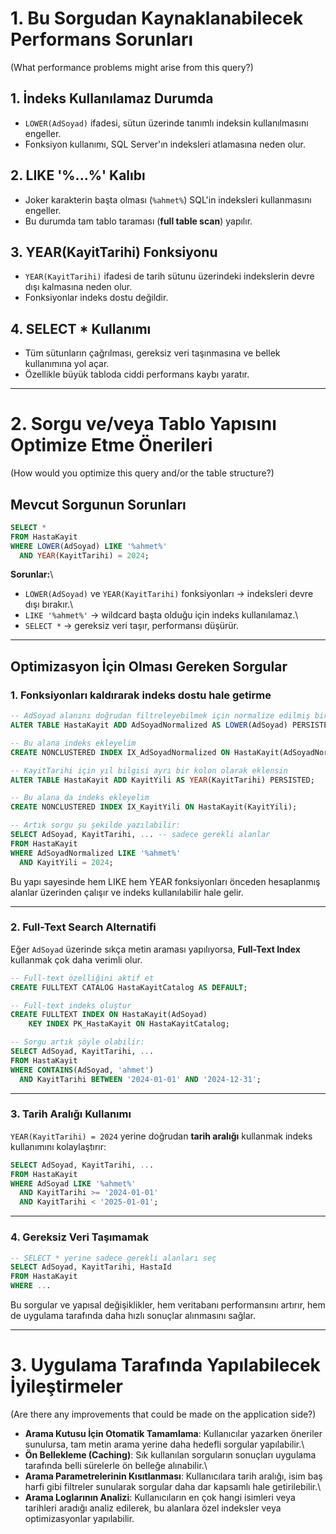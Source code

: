 # 1. Bu Sorgudan Kaynaklanabilecek Performans Sorunları

(What performance problems might arise from this query?)

## 1. İndeks Kullanılamaz Durumda

-   `LOWER(AdSoyad)` ifadesi, sütun üzerinde tanımlı indeksin
    kullanılmasını engeller.
-   Fonksiyon kullanımı, SQL Server'ın indeksleri atlamasına neden olur.

## 2. LIKE '%...%' Kalıbı

-   Joker karakterin başta olması (`%ahmet%`) SQL'in indeksleri
    kullanmasını engeller.
-   Bu durumda tam tablo taraması (**full table scan**) yapılır.

## 3. YEAR(KayitTarihi) Fonksiyonu

-   `YEAR(KayitTarihi)` ifadesi de tarih sütunu üzerindeki indekslerin
    devre dışı kalmasına neden olur.
-   Fonksiyonlar indeks dostu değildir.

## 4. SELECT \* Kullanımı

-   Tüm sütunların çağrılması, gereksiz veri taşınmasına ve bellek
    kullanımına yol açar.
-   Özellikle büyük tabloda ciddi performans kaybı yaratır.

------------------------------------------------------------------------

# 2. Sorgu ve/veya Tablo Yapısını Optimize Etme Önerileri

(How would you optimize this query and/or the table structure?)

## Mevcut Sorgunun Sorunları

``` sql
SELECT * 
FROM HastaKayit 
WHERE LOWER(AdSoyad) LIKE '%ahmet%' 
  AND YEAR(KayitTarihi) = 2024;
```

**Sorunlar:**\
- `LOWER(AdSoyad)` ve `YEAR(KayitTarihi)` fonksiyonları → indeksleri
devre dışı bırakır.\
- `LIKE '%ahmet%'` → wildcard başta olduğu için indeks kullanılamaz.\
- `SELECT *` → gereksiz veri taşır, performansı düşürür.

------------------------------------------------------------------------

## Optimizasyon İçin Olması Gereken Sorgular

###  1. Fonksiyonları kaldırarak indeks dostu hale getirme

``` sql
-- AdSoyad alanını doğrudan filtreleyebilmek için normalize edilmiş bir kolon ekleyelim
ALTER TABLE HastaKayit ADD AdSoyadNormalized AS LOWER(AdSoyad) PERSISTED;

-- Bu alana indeks ekleyelim
CREATE NONCLUSTERED INDEX IX_AdSoyadNormalized ON HastaKayit(AdSoyadNormalized);

-- KayitTarihi için yıl bilgisi ayrı bir kolon olarak eklensin
ALTER TABLE HastaKayit ADD KayitYili AS YEAR(KayitTarihi) PERSISTED;

-- Bu alana da indeks ekleyelim
CREATE NONCLUSTERED INDEX IX_KayitYili ON HastaKayit(KayitYili);

-- Artık sorgu şu şekilde yazılabilir:
SELECT AdSoyad, KayitTarihi, ... -- sadece gerekli alanlar
FROM HastaKayit
WHERE AdSoyadNormalized LIKE '%ahmet%' 
  AND KayitYili = 2024;
```

Bu yapı sayesinde hem LIKE hem YEAR fonksiyonları önceden hesaplanmış
alanlar üzerinden çalışır ve indeks kullanılabilir hale gelir.

------------------------------------------------------------------------

###  2. Full-Text Search Alternatifi

Eğer `AdSoyad` üzerinde sıkça metin araması yapılıyorsa, **Full-Text
Index** kullanmak çok daha verimli olur.

``` sql
-- Full-text özelliğini aktif et
CREATE FULLTEXT CATALOG HastaKayitCatalog AS DEFAULT;

-- Full-text indeks oluştur
CREATE FULLTEXT INDEX ON HastaKayit(AdSoyad) 
    KEY INDEX PK_HastaKayit ON HastaKayitCatalog;

-- Sorgu artık şöyle olabilir:
SELECT AdSoyad, KayitTarihi, ...
FROM HastaKayit
WHERE CONTAINS(AdSoyad, 'ahmet') 
  AND KayitTarihi BETWEEN '2024-01-01' AND '2024-12-31';
```

------------------------------------------------------------------------

###  3. Tarih Aralığı Kullanımı

`YEAR(KayitTarihi) = 2024` yerine doğrudan **tarih aralığı** kullanmak
indeks kullanımını kolaylaştırır:

``` sql
SELECT AdSoyad, KayitTarihi, ...
FROM HastaKayit
WHERE AdSoyad LIKE '%ahmet%' 
  AND KayitTarihi >= '2024-01-01' 
  AND KayitTarihi < '2025-01-01';
```

------------------------------------------------------------------------

###  4. Gereksiz Veri Taşımamak

``` sql
-- SELECT * yerine sadece gerekli alanları seç
SELECT AdSoyad, KayitTarihi, HastaId
FROM HastaKayit
WHERE ...
```

Bu sorgular ve yapısal değişiklikler, hem veritabanı performansını
artırır, hem de uygulama tarafında daha hızlı sonuçlar alınmasını
sağlar.

------------------------------------------------------------------------

# 3. Uygulama Tarafında Yapılabilecek İyileştirmeler

(Are there any improvements that could be made on the application side?)

-   **Arama Kutusu İçin Otomatik Tamamlama**: Kullanıcılar yazarken
    öneriler sunulursa, tam metin arama yerine daha hedefli sorgular
    yapılabilir.\
-   **Ön Bellekleme (Caching)**: Sık kullanılan sorguların sonuçları
    uygulama tarafında belli sürelerle ön belleğe alınabilir.\
-   **Arama Parametrelerinin Kısıtlanması**: Kullanıcılara tarih
    aralığı, isim baş harfi gibi filtreler sunularak sorgular daha dar
    kapsamlı hale getirilebilir.\
-   **Arama Loglarının Analizi**: Kullanıcıların en çok hangi isimleri
    veya tarihleri aradığı analiz edilerek, bu alanlara özel indeksler
    veya optimizasyonlar yapılabilir.
